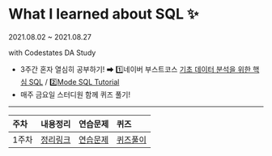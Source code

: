 # What I learned about SQL ✨

2021.08.02 ~ 2021.08.27

 with Codestates DA Study
 
 - 3주간 혼자 열심히 공부하기! ➡ 1️⃣네이버 부스트코스 [기초 데이터 분석을 위한 핵심 SQL](www.boostcourse.org/ds102) / 2️⃣[Mode SQL Tutorial](https://mode.com/sql-tutorial/sql-like/)
 - 매주 금요일 스터디원 함께 퀴즈 풀기!

--- 

|주차|내용정리|연습문제|퀴즈|
|:------|:------|:------|:------|
|1주차|[정리링크](https://github.com/threegenie/SQL_study/blob/main/1%EC%A3%BC%EC%B0%A8/%EB%82%B4%EC%9A%A9%EC%A0%95%EB%A6%AC.md)|[연습문제](https://github.com/threegenie/SQL_study/blob/main/1%EC%A3%BC%EC%B0%A8/%EC%97%B0%EC%8A%B5%EB%AC%B8%EC%A0%9C.md)|[퀴즈풀이](https://github.com/threegenie/SQL_study/blob/main/1%EC%A3%BC%EC%B0%A8/%ED%80%B4%EC%A6%88.md)|
